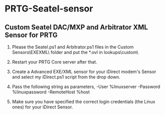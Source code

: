 # PRTG-Seatel-sensor
## Custom Seatel DAC/MXP and Arbitrator XML Sensor for PRTG

1. Please the Seatel.ps1 and Arbitrator.ps1 files in the Custom Sensors\EXEXML\ folder and put the *.ovl in lookups\custom\

2. Restart your PRTG Core server after that.

3. Create a Advanced EXE/XML sensor for your iDirect modem's Sensor and select my iDirect.ps1 script from the drop down.

4. Pass the following string as parameters,
-User %linuxserver -Password %linuxpassword -RemoteHost %host

5. Make sure you have specified the correct login credentials (the Linux ones) for your iDirect Sensor.
